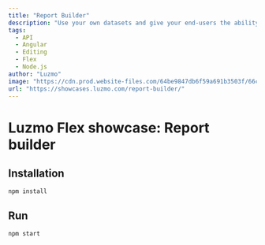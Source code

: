 ```yaml
---
title: "Report Builder"
description: "Use your own datasets and give your end-users the ability to create their own custom report."
tags:
  - API
  - Angular
  - Editing
  - Flex
  - Node.js
author: "Luzmo"
image: "https://cdn.prod.website-files.com/64be9847db6f59a691b3503f/66cf3e53a74e0b9c62b71a6d_report%20builder.png"
url: "https://showcases.luzmo.com/report-builder/"
---
```


# Luzmo Flex showcase: Report builder

## Installation

```
npm install
```

## Run

```
npm start
```
